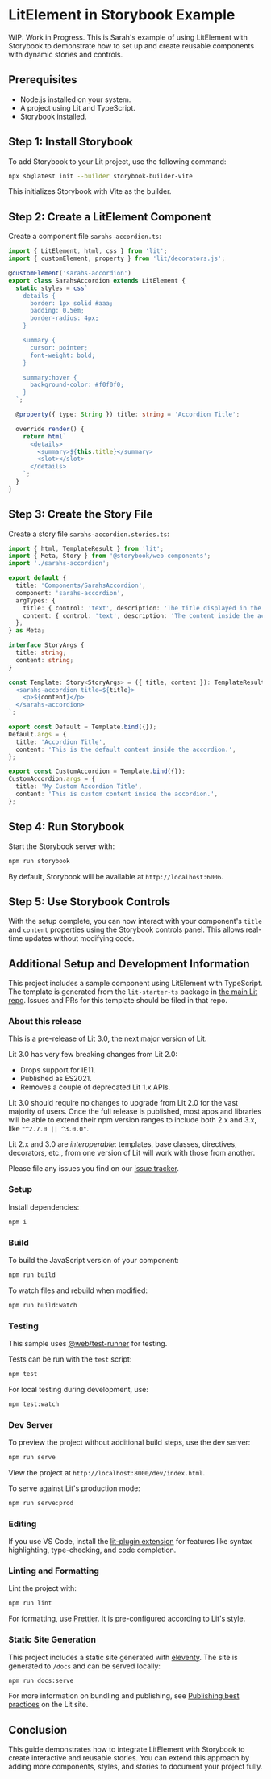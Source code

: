 # LitElement in Storybook Example

WIP: Work in Progress. This is Sarah's example of using LitElement with Storybook to demonstrate how to set up and create reusable components with dynamic stories and controls.

## Prerequisites

- Node.js installed on your system.
- A project using Lit and TypeScript.
- Storybook installed.

## Step 1: Install Storybook

To add Storybook to your Lit project, use the following command:

```bash
npx sb@latest init --builder storybook-builder-vite
```

This initializes Storybook with Vite as the builder.

## Step 2: Create a LitElement Component

Create a component file `sarahs-accordion.ts`:

```typescript
import { LitElement, html, css } from 'lit';
import { customElement, property } from 'lit/decorators.js';

@customElement('sarahs-accordion')
export class SarahsAccordion extends LitElement {
  static styles = css`
    details {
      border: 1px solid #aaa;
      padding: 0.5em;
      border-radius: 4px;
    }

    summary {
      cursor: pointer;
      font-weight: bold;
    }

    summary:hover {
      background-color: #f0f0f0;
    }
  `;

  @property({ type: String }) title: string = 'Accordion Title';

  override render() {
    return html`
      <details>
        <summary>${this.title}</summary>
        <slot></slot>
      </details>
    `;
  }
}
```

## Step 3: Create the Story File

Create a story file `sarahs-accordion.stories.ts`:

```typescript
import { html, TemplateResult } from 'lit';
import { Meta, Story } from '@storybook/web-components';
import './sarahs-accordion';

export default {
  title: 'Components/SarahsAccordion',
  component: 'sarahs-accordion',
  argTypes: {
    title: { control: 'text', description: 'The title displayed in the summary.' },
    content: { control: 'text', description: 'The content inside the accordion.' },
  },
} as Meta;

interface StoryArgs {
  title: string;
  content: string;
}

const Template: Story<StoryArgs> = ({ title, content }): TemplateResult => html`
  <sarahs-accordion title=${title}>
    <p>${content}</p>
  </sarahs-accordion>
`;

export const Default = Template.bind({});
Default.args = {
  title: 'Accordion Title',
  content: 'This is the default content inside the accordion.',
};

export const CustomAccordion = Template.bind({});
CustomAccordion.args = {
  title: 'My Custom Accordion Title',
  content: 'This is custom content inside the accordion.',
};
```

## Step 4: Run Storybook

Start the Storybook server with:

```bash
npm run storybook
```

By default, Storybook will be available at `http://localhost:6006`.

## Step 5: Use Storybook Controls

With the setup complete, you can now interact with your component's `title` and `content` properties using the Storybook controls panel. This allows real-time updates without modifying code.

## Additional Setup and Development Information

This project includes a sample component using LitElement with TypeScript. The template is generated from the `lit-starter-ts` package in [the main Lit repo](https://github.com/lit/lit). Issues and PRs for this template should be filed in that repo.

### About this release

This is a pre-release of Lit 3.0, the next major version of Lit.

Lit 3.0 has very few breaking changes from Lit 2.0:

- Drops support for IE11.
- Published as ES2021.
- Removes a couple of deprecated Lit 1.x APIs.

Lit 3.0 should require no changes to upgrade from Lit 2.0 for the vast majority of users. Once the full release is published, most apps and libraries will be able to extend their npm version ranges to include both 2.x and 3.x, like `"^2.7.0 || ^3.0.0"`.

Lit 2.x and 3.0 are _interoperable_: templates, base classes, directives, decorators, etc., from one version of Lit will work with those from another.

Please file any issues you find on our [issue tracker](https://github.com/lit/lit/issues).

### Setup

Install dependencies:

```bash
npm i
```

### Build

To build the JavaScript version of your component:

```bash
npm run build
```

To watch files and rebuild when modified:

```bash
npm run build:watch
```

### Testing

This sample uses [@web/test-runner](https://www.npmjs.com/package/@web/test-runner) for testing.

Tests can be run with the `test` script:

```bash
npm test
```

For local testing during development, use:

```bash
npm test:watch
```

### Dev Server

To preview the project without additional build steps, use the dev server:

```bash
npm run serve
```

View the project at `http://localhost:8000/dev/index.html`.

To serve against Lit's production mode:

```bash
npm run serve:prod
```

### Editing

If you use VS Code, install the [lit-plugin extension](https://marketplace.visualstudio.com/items?itemName=runem.lit-plugin) for features like syntax highlighting, type-checking, and code completion.

### Linting and Formatting

Lint the project with:

```bash
npm run lint
```

For formatting, use [Prettier](https://prettier.io/). It is pre-configured according to Lit's style.

### Static Site Generation

This project includes a static site generated with [eleventy](https://11ty.dev). The site is generated to `/docs` and can be served locally:

```bash
npm run docs:serve
```

For more information on bundling and publishing, see [Publishing best practices](https://lit.dev/docs/tools/publishing/) on the Lit site.

## Conclusion

This guide demonstrates how to integrate LitElement with Storybook to create interactive and reusable stories. You can extend this approach by adding more components, styles, and stories to document your project fully.

